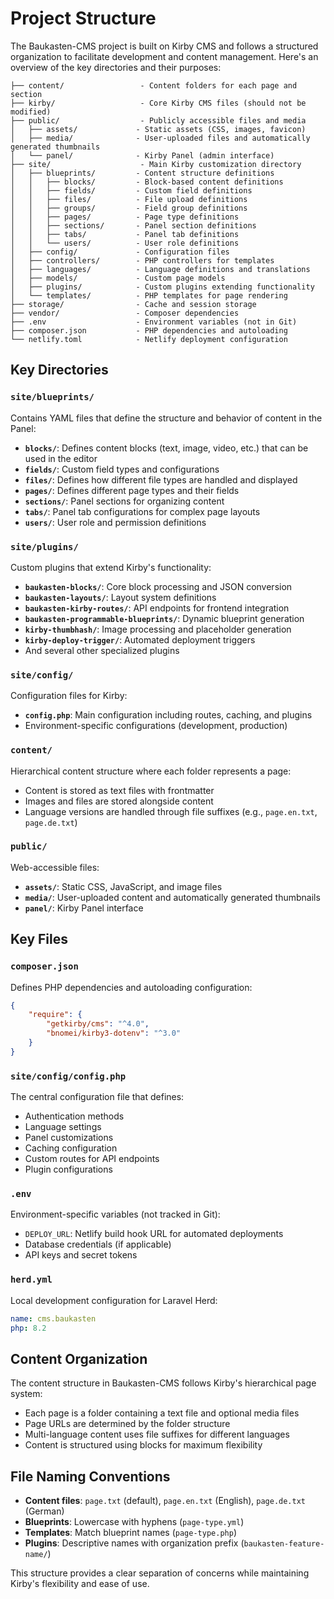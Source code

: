 # Project Structure

The Baukasten-CMS project is built on Kirby CMS and follows a structured organization to facilitate development and content management. Here's an overview of the key directories and their purposes:

```
├── content/                 - Content folders for each page and section
├── kirby/                   - Core Kirby CMS files (should not be modified)
├── public/                  - Publicly accessible files and media
│   ├── assets/             - Static assets (CSS, images, favicon)
│   ├── media/              - User-uploaded files and automatically generated thumbnails
│   └── panel/              - Kirby Panel (admin interface)
├── site/                    - Main Kirby customization directory
│   ├── blueprints/         - Content structure definitions
│   │   ├── blocks/         - Block-based content definitions
│   │   ├── fields/         - Custom field definitions
│   │   ├── files/          - File upload definitions
│   │   ├── groups/         - Field group definitions
│   │   ├── pages/          - Page type definitions
│   │   ├── sections/       - Panel section definitions
│   │   ├── tabs/           - Panel tab definitions
│   │   └── users/          - User role definitions
│   ├── config/             - Configuration files
│   ├── controllers/        - PHP controllers for templates
│   ├── languages/          - Language definitions and translations
│   ├── models/             - Custom page models
│   ├── plugins/            - Custom plugins extending functionality
│   └── templates/          - PHP templates for page rendering
├── storage/                - Cache and session storage
├── vendor/                 - Composer dependencies
├── .env                    - Environment variables (not in Git)
├── composer.json           - PHP dependencies and autoloading
└── netlify.toml            - Netlify deployment configuration
```

## Key Directories

### `site/blueprints/`

Contains YAML files that define the structure and behavior of content in the Panel:

- **`blocks/`**: Defines content blocks (text, image, video, etc.) that can be used in the editor
- **`fields/`**: Custom field types and configurations
- **`files/`**: Defines how different file types are handled and displayed
- **`pages/`**: Defines different page types and their fields
- **`sections/`**: Panel sections for organizing content
- **`tabs/`**: Panel tab configurations for complex page layouts
- **`users/`**: User role and permission definitions

### `site/plugins/`

Custom plugins that extend Kirby's functionality:

- **`baukasten-blocks/`**: Core block processing and JSON conversion
- **`baukasten-layouts/`**: Layout system definitions
- **`baukasten-kirby-routes/`**: API endpoints for frontend integration
- **`baukasten-programmable-blueprints/`**: Dynamic blueprint generation
- **`kirby-thumbhash/`**: Image processing and placeholder generation
- **`kirby-deploy-trigger/`**: Automated deployment triggers
- And several other specialized plugins

### `site/config/`

Configuration files for Kirby:

- **`config.php`**: Main configuration including routes, caching, and plugins
- Environment-specific configurations (development, production)

### `content/`

Hierarchical content structure where each folder represents a page:

- Content is stored as text files with frontmatter
- Images and files are stored alongside content
- Language versions are handled through file suffixes (e.g., `page.en.txt`, `page.de.txt`)

### `public/`

Web-accessible files:

- **`assets/`**: Static CSS, JavaScript, and image files
- **`media/`**: User-uploaded content and automatically generated thumbnails
- **`panel/`**: Kirby Panel interface

## Key Files

### `composer.json`

Defines PHP dependencies and autoloading configuration:

```json
{
	"require": {
		"getkirby/cms": "^4.0",
		"bnomei/kirby3-dotenv": "^3.0"
	}
}
```

### `site/config/config.php`

The central configuration file that defines:

- Authentication methods
- Language settings
- Panel customizations
- Caching configuration
- Custom routes for API endpoints
- Plugin configurations

### `.env`

Environment-specific variables (not tracked in Git):

- `DEPLOY_URL`: Netlify build hook URL for automated deployments
- Database credentials (if applicable)
- API keys and secret tokens

### `herd.yml`

Local development configuration for Laravel Herd:

```yaml
name: cms.baukasten
php: 8.2
```

## Content Organization

The content structure in Baukasten-CMS follows Kirby's hierarchical page system:

- Each page is a folder containing a text file and optional media files
- Page URLs are determined by the folder structure
- Multi-language content uses file suffixes for different languages
- Content is structured using blocks for maximum flexibility

## File Naming Conventions

- **Content files**: `page.txt` (default), `page.en.txt` (English), `page.de.txt` (German)
- **Blueprints**: Lowercase with hyphens (`page-type.yml`)
- **Templates**: Match blueprint names (`page-type.php`)
- **Plugins**: Descriptive names with organization prefix (`baukasten-feature-name/`)

This structure provides a clear separation of concerns while maintaining Kirby's flexibility and ease of use.
